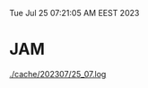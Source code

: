 Tue Jul 25 07:21:05 AM EEST 2023
# JAM
<a href='./cache/202307/25_07.log'>./cache/202307/25_07.log</a>
